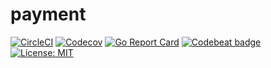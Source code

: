 # payment
[![CircleCI](https://circleci.com/gh/screwyprof/payment/tree/master.svg?style=svg)](https://circleci.com/gh/screwyprof/payment/tree/master)
[![Codecov](https://codecov.io/gh/screwyprof/payment/branch/master/graph/badge.svg)](https://codecov.io/gh/screwyprof/payment)
[![Go Report Card](https://goreportcard.com/badge/github.com/screwyprof/payment)](https://goreportcard.com/report/github.com/screwyprof/payment)
[![Codebeat badge](https://codebeat.co/badges/ad61b532-8ced-4c61-99a2-448fad6950da)](https://codebeat.co/projects/github-com-screwyprof-payment-master)
[![License: MIT](https://img.shields.io/badge/License-MIT-yellow.svg)](https://opensource.org/licenses/MIT)
